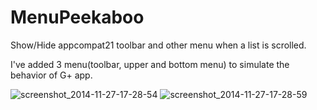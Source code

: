 MenuPeekaboo
============

Show/Hide appcompat21 toolbar and other menu when a list is scrolled.

I've added 3 menu(toolbar, upper and bottom menu) to simulate the behavior of G+ app.

![screenshot_2014-11-27-17-28-54](https://cloud.githubusercontent.com/assets/5505872/5214946/74a980fc-765d-11e4-9d85-8c938400558d.png)
![screenshot_2014-11-27-17-28-59](https://cloud.githubusercontent.com/assets/5505872/5214947/74ddbeda-765d-11e4-93f1-e881ee18760d.png)
